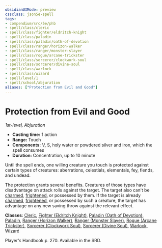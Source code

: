 ```yaml
---
obsidianUIMode: preview
cssclass: json5e-spell
tags:
- compendium/src/5e/phb
- spell/class/cleric
- spell/class/fighter/eldritch-knight
- spell/class/paladin
- spell/class/paladin/oath-of-devotion
- spell/class/ranger/horizon-walker
- spell/class/ranger/monster-slayer
- spell/class/rogue/arcane-trickster
- spell/class/sorcerer/clockwork-soul
- spell/class/sorcerer/divine-soul
- spell/class/warlock
- spell/class/wizard
- spell/level/1
- spell/school/abjuration
aliases: ["Protection from Evil and Good"]
---
```

# Protection from Evil and Good
*1st-level, Abjuration*  

- **Casting time:** 1 action
- **Range:** Touch
- **Components:** V, S, holy water or powdered silver and iron, which the spell consumes
- **Duration:** Concentration, up to 10 minute

Until the spell ends, one willing creature you touch is protected against certain types of creatures: aberrations, celestials, elementals, fey, fiends, and undead.

The protection grants several benefits. Creatures of those types have disadvantage on attack rolls against the target. The target also can't be [charmed](../../5e-rules/conditions.md##charmed), [frightened](../../5e-rules/conditions.md##frightened), or possessed by them. If the target is already [charmed](../../5e-rules/conditions.md##charmed), [frightened](../../5e-rules/conditions.md##frightened), or possessed by such a creature, the target has advantage on any new saving throw against the relevant effect.

**Classes**: [Cleric](../classes/cleric.md#), [Fighter (Eldritch Knight)](../classes/fighter-eldritch-knight.md#), [Paladin (Oath of Devotion)](../classes/paladin-oath-of-devotion.md#), [Paladin](../classes/paladin.md#), [Ranger (Horizon Walker)](../classes/ranger-horizon-walker-xge.md#), [Ranger (Monster Slayer)](../classes/ranger-monster-slayer-xge.md#), [Rogue (Arcane Trickster)](../classes/rogue-arcane-trickster.md#), [Sorcerer (Clockwork Soul)](../classes/sorcerer-clockwork-soul-tce.md#), [Sorcerer (Divine Soul)](../classes/sorcerer-divine-soul-xge.md#), [Warlock](../classes/warlock.md#), [Wizard](../classes/wizard.md#)

Player's Handbook p. 270. Available in the SRD.